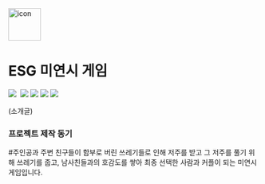 <div style="display: flex; align-items: flex-start;"><img src="https://techstack-generator.vercel.app/python-icon.svg" alt="icon" width="65" height="65" /></div>

# ESG 미연시 게임 

<img src="https://img.shields.io/badge/renpy-FF7F7F?style=for-the-badge&logo=renpy&logoColor=white">&nbsp;
<img src="https://img.shields.io/badge/figma-F24E1E?style=for-the-badge&logo=figma&logoColor=white">
<img src="https://img.shields.io/badge/python-3776AB?style=for-the-badge&logo=python&logoColor=white">
<img src="https://img.shields.io/badge/notion-000000?style=for-the-badge&logo=notion&logoColor=white">
<img src="https://img.shields.io/badge/slack-4A154B?style=for-the-badge&logo=slack&logoColor=white">


(소개글) 



### 프로젝트 제작 동기 
#주인공과 주변 친구들이 함부로 버린 쓰레기들로 인해 저주를 받고 
그 저주를 풀기 위해 쓰레기를 줍고, 남사친들과의 호감도를 쌓아
최종 선택한 사람과 커플이 되는 미연시 게임입니다.
